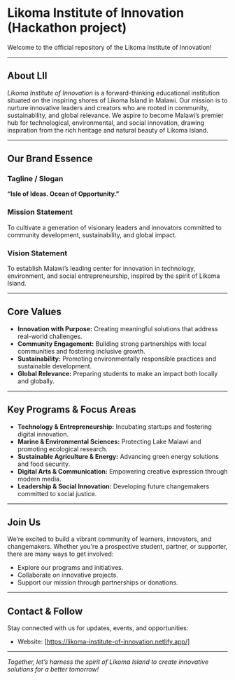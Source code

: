 # Likoma Institute of Innovation (Hackathon project)

Welcome to the official repository of the Likoma Institute of Innovation!  

---

## About LII

*Likoma Institute of Innovation* is a forward-thinking educational institution situated on the inspiring shores of Likoma Island in Malawi. Our mission is to nurture innovative leaders and creators who are rooted in community, sustainability, and global relevance. We aspire to become Malawi’s premier hub for technological, environmental, and social innovation, drawing inspiration from the rich heritage and natural beauty of Likoma Island.

---

## Our Brand Essence

### Tagline / Slogan
**“Isle of Ideas. Ocean of Opportunity.”**

### Mission Statement
To cultivate a generation of visionary leaders and innovators committed to community development, sustainability, and global impact.

### Vision Statement
To establish Malawi’s leading center for innovation in technology, environment, and social entrepreneurship, inspired by the spirit of Likoma Island.

---

## Core Values

- **Innovation with Purpose:** Creating meaningful solutions that address real-world challenges.
- **Community Engagement:** Building strong partnerships with local communities and fostering inclusive growth.
- **Sustainability:** Promoting environmentally responsible practices and sustainable development.
- **Global Relevance:** Preparing students to make an impact both locally and globally.

---

## Key Programs & Focus Areas

- **Technology & Entrepreneurship:** Incubating startups and fostering digital innovation.
- **Marine & Environmental Sciences:** Protecting Lake Malawi and promoting ecological research.
- **Sustainable Agriculture & Energy:** Advancing green energy solutions and food security.
- **Digital Arts & Communication:** Empowering creative expression through modern media.
- **Leadership & Social Innovation:** Developing future changemakers committed to social justice.

---

## Join Us

We’re excited to build a vibrant community of learners, innovators, and changemakers. Whether you're a prospective student, partner, or supporter, there are many ways to get involved:

- Explore our programs and initiatives.
- Collaborate on innovative projects.
- Support our mission through partnerships or donations.

---

## Contact & Follow

Stay connected with us for updates, events, and opportunities:

- Website: [https://likoma-institute-of-innovation.netlify.app/]

---

*Together, let’s harness the spirit of Likoma Island to create innovative solutions for a better tomorrow!*
